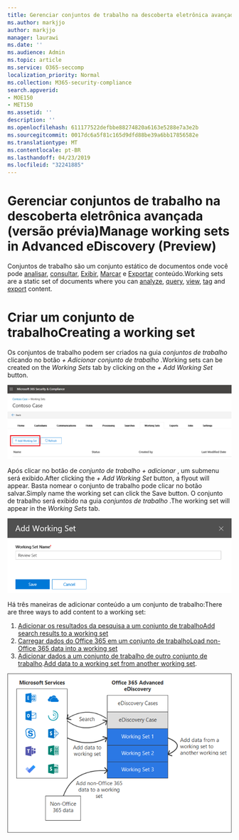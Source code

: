 ```yaml
---
title: Gerenciar conjuntos de trabalho na descoberta eletrônica avançada (versão prévia)
ms.author: markjjo
author: markjjo
manager: laurawi
ms.date: ''
ms.audience: Admin
ms.topic: article
ms.service: O365-seccomp
localization_priority: Normal
ms.collection: M365-security-compliance
search.appverid:
- MOE150
- MET150
ms.assetid: ''
description: ''
ms.openlocfilehash: 611177522defbbe88274820a6163e5288e7a3e2b
ms.sourcegitcommit: 0017dc6a5f81c165d9dfd88be39a6bb17856582e
ms.translationtype: MT
ms.contentlocale: pt-BR
ms.lasthandoff: 04/23/2019
ms.locfileid: "32241885"
---
```

# <a name="manage-working-sets-in-advanced-ediscovery-preview"></a><span data-ttu-id="5aaeb-102">Gerenciar conjuntos de trabalho na descoberta eletrônica avançada (versão prévia)</span><span class="sxs-lookup"><span data-stu-id="5aaeb-102">Manage working sets in Advanced eDiscovery (Preview)</span></span>
<span data-ttu-id="5aaeb-103">Conjuntos de trabalho são um conjunto estático de documentos onde você pode [analisar](https://docs.microsoft.com/en-us/office365/securitycompliance/compliance20/analyzing-data-in-working-set), [consultar](https://docs.microsoft.com/en-us/office365/securitycompliance/compliance20/working-set-search), [Exibir](https://docs.microsoft.com/en-us/office365/securitycompliance/compliance20/view-documents-in-working-set), [Marcar](https://docs.microsoft.com/en-us/Office365/SecurityCompliance/compliance20/tagging-documents) e [Exportar](https://docs.microsoft.com/en-us/office365/securitycompliance/compliance20/exporting-data-ediscover20) conteúdo.</span><span class="sxs-lookup"><span data-stu-id="5aaeb-103">Working sets are a static set of documents where you can [analyze](https://docs.microsoft.com/en-us/office365/securitycompliance/compliance20/analyzing-data-in-working-set), [query](https://docs.microsoft.com/en-us/office365/securitycompliance/compliance20/working-set-search), [view](https://docs.microsoft.com/en-us/office365/securitycompliance/compliance20/view-documents-in-working-set), [tag](https://docs.microsoft.com/en-us/Office365/SecurityCompliance/compliance20/tagging-documents) and [export](https://docs.microsoft.com/en-us/office365/securitycompliance/compliance20/exporting-data-ediscover20) content.</span></span>

# <a name="creating-a-working-set"></a><span data-ttu-id="5aaeb-104">Criar um conjunto de trabalho</span><span class="sxs-lookup"><span data-stu-id="5aaeb-104">Creating a working set</span></span>
<span data-ttu-id="5aaeb-105">Os conjuntos de trabalho podem ser criados na guia *conjuntos de trabalho* clicando no botão *+ Adicionar conjunto de trabalho* .</span><span class="sxs-lookup"><span data-stu-id="5aaeb-105">Working sets can be created on the *Working Sets* tab by clicking on the *+ Add Working Set* button.</span></span>

![Adicionar conjunto de trabalho](../media/f45c51d9-585d-47d1-b7fb-0288715e0b6a.png)

<span data-ttu-id="5aaeb-107">Após clicar no botão de *conjunto de trabalho + adicionar* , um submenu será exibido.</span><span class="sxs-lookup"><span data-stu-id="5aaeb-107">After clicking the *+ Add Working Set* button, a flyout will appear.</span></span>  <span data-ttu-id="5aaeb-108">Basta nomear o conjunto de trabalho pode clicar no botão salvar.</span><span class="sxs-lookup"><span data-stu-id="5aaeb-108">Simply name the working set can click the Save button.</span></span>  <span data-ttu-id="5aaeb-109">O conjunto de trabalho será exibido na guia *conjuntos de trabalho* .</span><span class="sxs-lookup"><span data-stu-id="5aaeb-109">The working set will appear in the *Working Sets* tab.</span></span>

![Adicionar submenu de conjunto de trabalho](../media/5e5c99f8-42ca-4c2f-960f-f1a5709569d1.png)

<span data-ttu-id="5aaeb-111">Há três maneiras de adicionar conteúdo a um conjunto de trabalho:</span><span class="sxs-lookup"><span data-stu-id="5aaeb-111">There are three ways to add content to a working set:</span></span>
1) [<span data-ttu-id="5aaeb-112">Adicionar os resultados da pesquisa a um conjunto de trabalho</span><span class="sxs-lookup"><span data-stu-id="5aaeb-112">Add search results to a working set</span></span>](add-data-to-working-set.md)
2) [<span data-ttu-id="5aaeb-113">Carregar dados do Office 365 em um conjunto de trabalho</span><span class="sxs-lookup"><span data-stu-id="5aaeb-113">Load non-Office 365 data into a working set</span></span>](load-non-office365-data.md)
3) <span data-ttu-id="5aaeb-114">[Adicionar dados a um conjunto de trabalho de outro conjunto de trabalho](add-data-to-working-set-from-another-working-set.md).</span><span class="sxs-lookup"><span data-stu-id="5aaeb-114">[Add data to a working set from another working set](add-data-to-working-set-from-another-working-set.md).</span></span>

![Conjuntos de trabalho](../media/1f1f4efd-c03b-4255-bc3d-df358e56549c.png)
